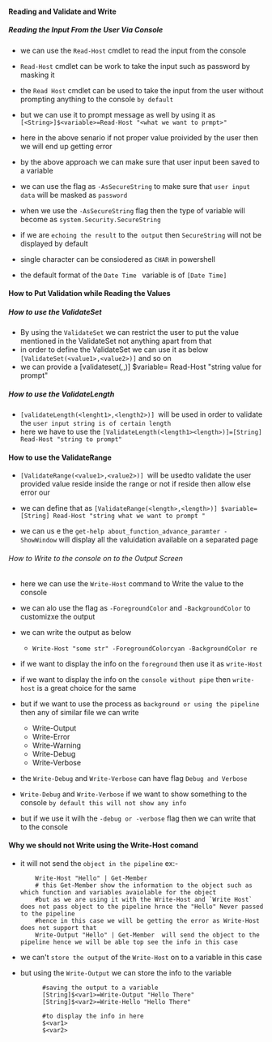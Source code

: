 #### Reading and Validate and Write

##### Reading the Input From the User Via Console

- we can use the `Read-Host` cmdlet to read the input from the console 
- `Read-Host` cmdlet can be work to take the input such as password by masking it 
- the `Read Host` cmdlet can be used to take the input from the user without prompting anything to the console `by default`
- but we can use it to prompt message as well by using it as `[<String>]$<variable>=Read-Host "<what we want to prmpt>"`
- here in the above senario if not proper value proivided by the user then we will end up getting error
- by the above approach we can  make sure that user input been saved to a variable 


- we can use the flag as `-AsSecureString` to make sure that `user input data` will be masked as `password`
- when we use the `-AsSecureString` flag then the type of variable will become as `system.Security.SecureString`
- if we are `echoing the result` to the` output` then `SecureString`  will not be displayed by default

- single character can be consiodered as `CHAR`  in powershell

-  the default format of the `Date Time ` variable is of `[Date Time]`

#### How to Put Validation while Reading the Values 

#####  How to use the  ValidateSet

- By using the `ValidateSet` we can restrict the user to put the value mentioned in the ValidateSet not anything apart from that
- in order to define the ValidateSet we can use it as below `[ValidateSet(<value1>,<value2>)]` and so on
- we can provide a [validateset(<value1>,<value2>,<value3>)] $variable= Read-Host "string value for prompt"


##### How to use the ValidateLength

- `[validateLength(<lenght1>,<length2>)] `will be used in order to validate the `user input string is of certain length`
- here we have to use the `[ValidateLength(<length1><length>)]=[String] Read-Host "string to prompt"`

#### How to use the ValidateRange

- `[ValidateRange(<value1>,<value2>)] `will be usedto validate the user provided value reside inside the range or not if reside then allow else error our
- we can define that as `[ValidateRange(<length>,<length>)] $variable= [String] Read-Host "string what we want to prompt " `

- we can us e the `get-help about_function_advance_paramter -ShowWindow` will display all the valuidation available on a separated page


###### How to Write to the console on to the Output Screen

- here we can use the `Write-Host` command to Write the value to the console 
- we can alo use the flag as `-ForegroundColor` and `-BackgroundColor` to customizxe the output 
- we can write the output as below 
  -  `Write-Host "some str" -ForegroundColorcyan -BackgroundColor re`

- if we  want to display the info on the `foreground` then use it as `write-Host`
- if we want to display the info on the `console without pipe` then `write-host` is a great choice for the same 

- but if we want to use the process as `background or using the pipeline` then any of similar file we can write
  - Write-Output
  - Write-Error
  - Write-Warning
  - Write-Debug
  - Write-Verbose

- the `Write-Debug` and `Write-Verbose` can have flag `Debug and Verbose`
- `Write-Debug` and `Write-Verbose` if we want to show something to the console `by default this will not show any info `
- but if we use it wilh the `-debug or -verbose` flag then we can write that to the console 


#### Why we should not Write using the Write-Host comand 

- it will not send the `object in the pipeline`
  ex:-

    ```
        Write-Host "Hello" | Get-Member
        # this Get-Member show the information to the object such as which function and variables avaiolable for the object
        #but as we are using it with the Write-Host and `Write Host` does not pass object to the pipeline hrnce the "Hello" Never passed to the pipeline 
        #hence in this case we will be getting the error as Write-Host does not support that 
        Write-Output "Hello" | Get-Member  will send the object to the pipeline hence we will be able top see the info in this case
    ```

- we can't `store the output` of the `Write-Host` on to  a variable in this case
- but using the `Write-Output` we can store the info to the  variable 
  
  ```
        #saving the output to a variable
        [String]$<var1>=Write-Output "Hello There"
        [String]$<var2>=Write-Hello "Hello There"

        #to display the info in here
        $<var1>
        $<var2>

  ``` 